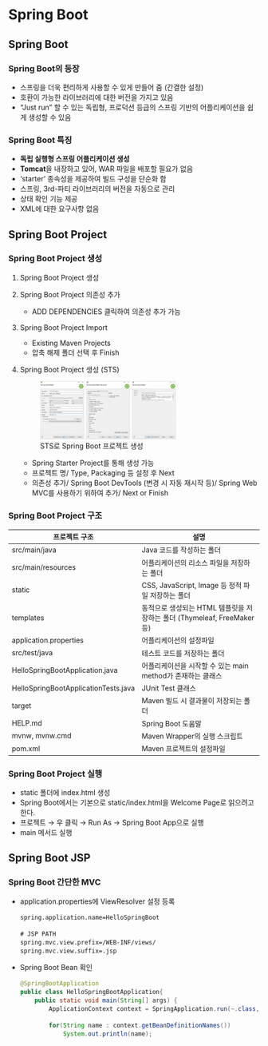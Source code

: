 # Spring Boot

## Spring Boot

### Spring Boot의 등장

- 스프링을 더욱 편리하게 사용할 수 있게 만들어 줌 (간결한 설정)
- 호환이 가능한 라이브러리에 대한 버전을 가지고 있음
- “Just run” 할 수 있는 독립형, 프로덕션 등급의 스프링 기반의 어플리케이션을 쉽게 생성할 수 있음

### Spring Boot 특징

- **독립 실행형 스프링 어플리케이션 생성**
- **Tomcat**을 내장하고 있어, WAR 파일을 배포할 필요가 없음
- ‘starter’ 종속성을 제공하여 빌드 구성을 단순화 함
- 스프링, 3rd-파티 라이브러리의 버전을 자동으로 관리
- 상태 확인 기능 제공
- XML에 대한 요구사항 없음

## Spring Boot Project

### Spring Boot Project 생성

1. Spring Boot Project 생성
2. Spring Boot Project 의존성 추가
    - ADD DEPENDENCIES 클릭하여 의존성 추가 가능
3. Spring Boot Project Import
    - Existing Maven Projects
    - 압축 해제 폴더 선택 후 Finish
4. Spring Boot Project 생성 (STS)
    <figure class="thrid">
      <img src="./img/SpringBoot(1).png" width="22%">
      <img src="./img/SpringBoot(2).png" width="22%"></a>
      <img src="./img/SpringBoot(3).png" width="22%"></a>
      <figcaption>STS로 Spring Boot 프로젝트 생성</figcaption>
    </figure>

    - Spring Starter Project를 통해 생성 가능
    - 프로젝트 명/ Type, Packaging 등 설정 후 Next
    - 의존성 추가/ Spring Boot DevTools (변경 시 자동 재시작 등)/ Spring Web MVC를 사용하기 위하여 추가/ Next or Finish

### Spring Boot Project 구조

| 프로젝트 구조 | 설명 |
| --- | --- |
| src/main/java | Java 코드를 작성하는 폴더 |
| src/main/resources | 어플리케이션의 리소스 파일을 저장하는 폴더 |
| static | CSS, JavaScript, Image 등 정적 파일 저장하는 폴더 |
| templates | 동적으로 생성되는 HTML 템플릿을 저장하는 폴더 (Thymeleaf, FreeMaker 등) |
| application.properties | 어플리케이션의 설정파일 |
| src/test/java | 테스트 코드를 저장하는 폴더 |
| HelloSpringBootApplication.java | 어플리케이션을 시작할 수 있는 main method가 존재하는 클래스 |
| HelloSpringBootApplicationTests.java | JUnit Test 클래스 |
| target | Maven 빌드 시 결과물이 저장되는 폴더 |
| HELP.md | Spring Boot 도움말 |
| mvnw, mvnw.cmd | Maven Wrapper의 실행 스크립트 |
| pom.xml | Maven 프로젝트의 설정파일 |

### Spring Boot Project 실행

- static 폴더에 index.html 생성
- Spring Boot에서는 기본으로 static/index.html을 Welcome Page로 읽으려고 한다.
- 프로젝트 → 우 클릭 → Run As → Spring Boot App으로 실행
- main 메서드 실행

## Spring Boot JSP

### Spring Boot 간단한 MVC

- application.properties에 ViewResolver 설정 등록
    
    ```xml
    spring.application.name=HelloSpringBoot
    
    # JSP PATH
    spring.mvc.view.prefix=/WEB-INF/views/
    spring.mvc.view.suffix=.jsp
    ```
    
- Spring Boot Bean 확인
    
    ```java
    @SpringBootApplication
    public class HelloSpringBootApplication{
    	public static void main(String[] args) {
    		ApplicationContext context = SpringApplication.run(~.class, args);
    		
    		for(String name : context.getBeanDefinitionNames())
    			System.out.println(name);
    ```